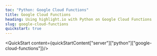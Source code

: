 ```yaml
---
toc: "Python: Google Cloud Functions"
title: Google Cloud Functions
heading: Using highlight.io with Python on Google Cloud Functions
slug: google-cloud-functions
quickstart: true
---
```


<QuickStart content={quickStartContent["server"]["python"]["google-cloud-functions"]}/>
